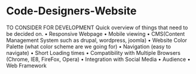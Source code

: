 # Code-Designers-Website

TO CONSIDER FOR DEVELOPMENT
Quick overview of things that need to be decided on.
•	Responsive Webpage
•	Mobile viewing
•	CMS(Content Management System such as drupal, wordpress, joomla)
•	Website Color Palette (what color scheme are we going for)
•	Navigation (easy to navigate)
•	Short Loading times
•	Compatibility with Multiple Browsers (Chrome, IE8, FireFox, Opera)
•	Integration with Social Media
•	Audience
• Web Framework

